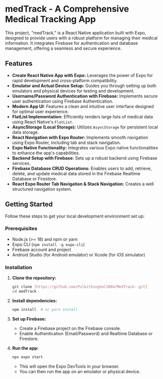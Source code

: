 # medTrack - A Comprehensive Medical Tracking App

This project, "medTrack," is a React Native application built with Expo, designed to provide users with a robust platform for managing their medical information. It integrates Firebase for authentication and database management, offering a seamless and secure experience.

## Features

* **Create React Native App with Expo:** Leverages the power of Expo for rapid development and cross-platform compatibility.
* **Emulator and Actual Device Setup:** Guides you through setting up both emulators and physical devices for testing and development.
* **Username/Password Authentication with Firebase:** Implements secure user authentication using Firebase Authentication.
* **Modern App UI:** Features a clean and intuitive user interface designed for optimal user experience.
* **FlatList Implementation:** Efficiently renders large lists of medical data using React Native's `FlatList`.
* **AsyncStorage (Local Storage):** Utilizes `AsyncStorage` for persistent local data storage.
* **React Navigation with Expo Router:** Implements smooth navigation using Expo Router, including tab and stack navigation.
* **Expo Native Functionality:** Integrates various Expo native functionalities to enhance the app's capabilities.
* **Backend Setup with Firebase:** Sets up a robust backend using Firebase services.
* **Firebase Database CRUD Operations:** Enables users to add, retrieve, delete, and update medical data stored in the Firebase Realtime Database or Firestore.
* **React Expo Router Tab Navigation & Stack Navigation:** Creates a well structured navigation system.

## Getting Started

Follow these steps to get your local development environment set up:

### Prerequisites

* Node.js (>= 18) and npm or yarn
* Expo CLI (`npm install -g expo-cli`)
* Firebase account and project
* Android Studio (for Android emulator) or Xcode (for iOS simulator)

### Installation

1.  **Clone the repository:**

    ```bash
    git clone [https://github.com/PulkitSinghal2004/MedTrack-.git]
    cd medTrack
    ```

2.  **Install dependencies:**

    ```bash
    npm install  # or yarn install
    ```

3.  **Set up Firebase:**

    * Create a Firebase project on the Firebase console.
    * Enable Authentication (Email/Password) and Realtime Database or Firestore.
   
       
4.  **Run the app:**

    ```bash
    npx expo start
    ```

    * This will open the Expo DevTools in your browser.
    * You can then run the app on an emulator or physical device.


